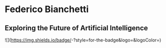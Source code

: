 # Federico Bianchetti
## Exploring the Future of Artificial Intelligence
![<Badge Name>](https://img.shields.io/badge/<Badge Text>-<Background Color>?style=for-the-badge&logo=<Icon Name>&logoColor=<Logo Color>)
